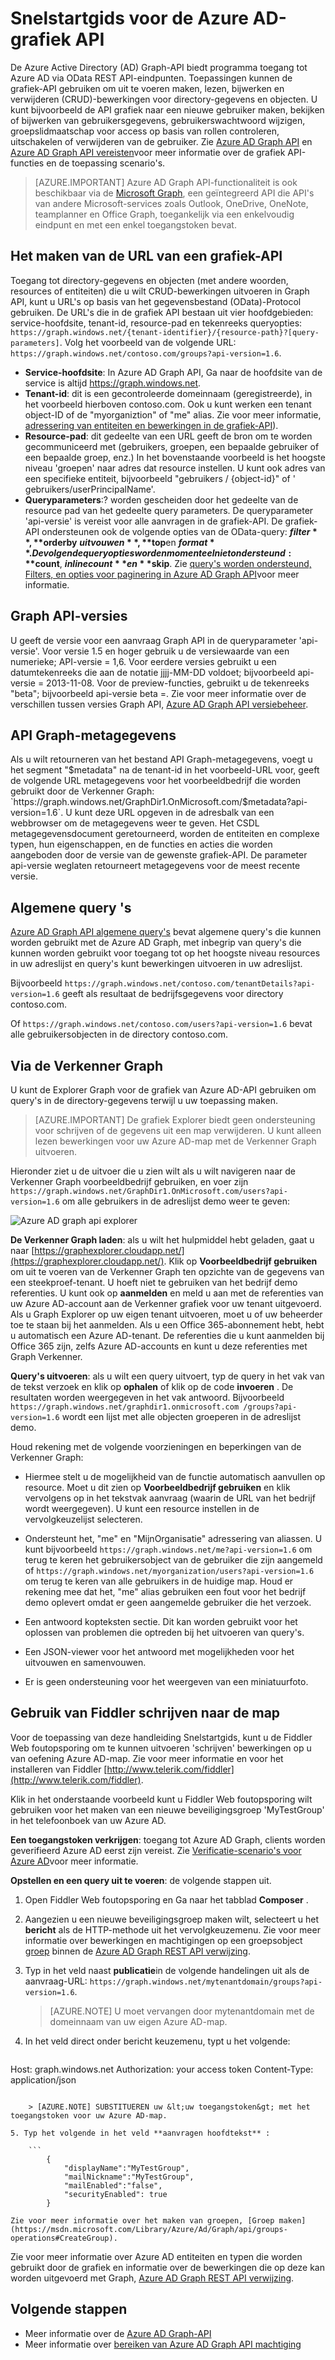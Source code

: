 <properties
   pageTitle="Snelstartgids voor de Azure AD-grafiek API | Microsoft Aure"
   description="De Azure Active Directory Graph API biedt programma toegang tot Azure AD via OData REST API-eindpunten. Toepassingen kunnen de grafiek-API gebruiken om uit te voeren maken, lezen, bijwerken en verwijderen (CRUD)-bewerkingen voor directory-gegevens en objecten."
   services="active-directory"
   documentationCenter="n/a"
   authors="PatAltimore"
   manager="mbaldwin"
   editor=""
   tags=""/>


   <tags
      ms.service="active-directory"
      ms.devlang="na"
      ms.topic="article"
      ms.tgt_pltfrm="na"
      ms.workload="identity"
      ms.date="09/16/2016"
      ms.author="patricka"/>

# <a name="quickstart-for-the-azure-ad-graph-api"></a>Snelstartgids voor de Azure AD-grafiek API

De Azure Active Directory (AD) Graph-API biedt programma toegang tot Azure AD via OData REST API-eindpunten. Toepassingen kunnen de grafiek-API gebruiken om uit te voeren maken, lezen, bijwerken en verwijderen (CRUD)-bewerkingen voor directory-gegevens en objecten. U kunt bijvoorbeeld de API grafiek naar een nieuwe gebruiker maken, bekijken of bijwerken van gebruikersgegevens, gebruikerswachtwoord wijzigen, groepslidmaatschap voor access op basis van rollen controleren, uitschakelen of verwijderen van de gebruiker. Zie [Azure AD Graph API](https://msdn.microsoft.com/Library/Azure/Ad/Graph/api/api-catalog) en [Azure AD Graph API vereisten](https://msdn.microsoft.com/library/hh974476.aspx)voor meer informatie over de grafiek API-functies en de toepassing scenario's. 

> [AZURE.IMPORTANT] Azure AD Graph API-functionaliteit is ook beschikbaar via de [Microsoft Graph](https://graph.microsoft.io/), een geïntegreerd API die API's van andere Microsoft-services zoals Outlook, OneDrive, OneNote, teamplanner en Office Graph, toegankelijk via een enkelvoudig eindpunt en met een enkel toegangstoken bevat.

## <a name="how-to-construct-a-graph-api-url"></a>Het maken van de URL van een grafiek-API

Toegang tot directory-gegevens en objecten (met andere woorden, resources of entiteiten) die u wilt CRUD-bewerkingen uitvoeren in Graph API, kunt u URL's op basis van het gegevensbestand (OData)-Protocol gebruiken. De URL's die in de grafiek API bestaan uit vier hoofdgebieden: service-hoofdsite, tenant-id, resource-pad en tekenreeks queryopties: `https://graph.windows.net/{tenant-identifier}/{resource-path}?[query-parameters]`. Volg het voorbeeld van de volgende URL: `https://graph.windows.net/contoso.com/groups?api-version=1.6`.

- **Service-hoofdsite**: In Azure AD Graph API, Ga naar de hoofdsite van de service is altijd https://graph.windows.net.
- **Tenant-id**: dit is een gecontroleerde domeinnaam (geregistreerde), in het voorbeeld hierboven contoso.com. Ook u kunt werken een tenant object-ID of de "myorganiztion" of "me" alias. Zie voor meer informatie, [adressering van entiteiten en bewerkingen in de grafiek-API](https://msdn.microsoft.com/Library/Azure/Ad/Graph/howto/azure-ad-graph-api-operations-overview)).
- **Resource-pad**: dit gedeelte van een URL geeft de bron om te worden gecommuniceerd met (gebruikers, groepen, een bepaalde gebruiker of een bepaalde groep, enz.) In het bovenstaande voorbeeld is het hoogste niveau 'groepen' naar adres dat resource instellen. U kunt ook adres van een specifieke entiteit, bijvoorbeeld "gebruikers / {object-id}" of ' gebruikers/userPrincipalName'.
- **Queryparameters**:? worden gescheiden door het gedeelte van de resource pad van het gedeelte query parameters. De queryparameter 'api-versie' is vereist voor alle aanvragen in de grafiek-API. De grafiek-API ondersteunen ook de volgende opties van de OData-query: **$filter**, **$orderby** **$uitvouwen**, **$top**en **$format**. De volgende queryopties worden momenteel niet ondersteund: **$count**, **$inlinecount**en **$skip**. Zie [query's worden ondersteund, Filters, en opties voor paginering in Azure AD Graph API](https://msdn.microsoft.com/Library/Azure/Ad/Graph/howto/azure-ad-graph-api-supported-queries-filters-and-paging-options)voor meer informatie.

## <a name="graph-api-versions"></a>Graph API-versies

U geeft de versie voor een aanvraag Graph API in de queryparameter 'api-versie'. Voor versie 1.5 en hoger gebruik u de versiewaarde van een numerieke; API-versie = 1,6. Voor eerdere versies gebruikt u een datumtekenreeks die aan de notatie jjjj-MM-DD voldoet; bijvoorbeeld api-versie = 2013-11-08. Voor de preview-functies, gebruikt u de tekenreeks "beta"; bijvoorbeeld api-versie beta =. Zie voor meer informatie over de verschillen tussen versies Graph API, [Azure AD Graph API versiebeheer](https://msdn.microsoft.com/Library/Azure/Ad/Graph/howto/azure-ad-graph-api-versioning).

## <a name="graph-api-metadata"></a>API Graph-metagegevens

Als u wilt retourneren van het bestand API Graph-metagegevens, voegt u het segment "$metadata" na de tenant-id in het voorbeeld-URL voor, geeft de volgende URL metagegevens voor het voorbeeldbedrijf die worden gebruikt door de Verkenner Graph: `https://graph.windows.net/GraphDir1.OnMicrosoft.com/$metadata?api-version=1.6`. U kunt deze URL opgeven in de adresbalk van een webbrowser om de metagegevens weer te geven. Het CSDL metagegevensdocument geretourneerd, worden de entiteiten en complexe typen, hun eigenschappen, en de functies en acties die worden aangeboden door de versie van de gewenste grafiek-API. De parameter api-versie weglaten retourneert metagegevens voor de meest recente versie.

## <a name="common-queries"></a>Algemene query 's

[Azure AD Graph API algemene query's](https://msdn.microsoft.com/Library/Azure/Ad/Graph/howto/azure-ad-graph-api-supported-queries-filters-and-paging-options#CommonQueries) bevat algemene query's die kunnen worden gebruikt met de Azure AD Graph, met inbegrip van query's die kunnen worden gebruikt voor toegang tot op het hoogste niveau resources in uw adreslijst en query's kunt bewerkingen uitvoeren in uw adreslijst.

Bijvoorbeeld `https://graph.windows.net/contoso.com/tenantDetails?api-version=1.6` geeft als resultaat de bedrijfsgegevens voor directory contoso.com.

Of `https://graph.windows.net/contoso.com/users?api-version=1.6` bevat alle gebruikersobjecten in de directory contoso.com.

## <a name="using-the-graph-explorer"></a>Via de Verkenner Graph

U kunt de Explorer Graph voor de grafiek van Azure AD-API gebruiken om query's in de directory-gegevens terwijl u uw toepassing maken.

> [AZURE.IMPORTANT] De grafiek Explorer biedt geen ondersteuning voor schrijven of de gegevens uit een map verwijderen. U kunt alleen lezen bewerkingen voor uw Azure AD-map met de Verkenner Graph uitvoeren.

Hieronder ziet u de uitvoer die u zien wilt als u wilt navigeren naar de Verkenner Graph voorbeeldbedrijf gebruiken, en voer zijn `https://graph.windows.net/GraphDir1.OnMicrosoft.com/users?api-version=1.6` om alle gebruikers in de adreslijst demo weer te geven:

![Azure AD graph api explorer](./media/active-directory-graph-api-quickstart/graph_explorer.png)

**De Verkenner Graph laden**: als u wilt het hulpmiddel hebt geladen, gaat u naar [https://graphexplorer.cloudapp.net/](https://graphexplorer.cloudapp.net/). Klik op **Voorbeeldbedrijf gebruiken** om uit te voeren van de Verkenner Graph ten opzichte van de gegevens van een steekproef-tenant. U hoeft niet te gebruiken van het bedrijf demo referenties. U kunt ook op **aanmelden** en meld u aan met de referenties van uw Azure AD-account aan de Verkenner grafiek voor uw tenant uitgevoerd. Als u Graph Explorer op uw eigen tenant uitvoeren, moet u of uw beheerder toe te staan bij het aanmelden. Als u een Office 365-abonnement hebt, hebt u automatisch een Azure AD-tenant. De referenties die u kunt aanmelden bij Office 365 zijn, zelfs Azure AD-accounts en kunt u deze referenties met Graph Verkenner.

**Query's uitvoeren**: als u wilt een query uitvoert, typ de query in het vak van de tekst verzoek en klik op **ophalen** of klik op de code **invoeren** . De resultaten worden weergegeven in het vak antwoord. Bijvoorbeeld `https://graph.windows.net/graphdir1.onmicrosoft.com /groups?api-version=1.6` wordt een lijst met alle objecten groeperen in de adreslijst demo.

Houd rekening met de volgende voorzieningen en beperkingen van de Verkenner Graph:
- Hiermee stelt u de mogelijkheid van de functie automatisch aanvullen op resource. Moet u dit zien op **Voorbeeldbedrijf gebruiken** en klik vervolgens op in het tekstvak aanvraag (waarin de URL van het bedrijf wordt weergegeven). U kunt een resource instellen in de vervolgkeuzelijst selecteren.

- Ondersteunt het, "me" en "MijnOrganisatie" adressering van aliassen. U kunt bijvoorbeeld `https://graph.windows.net/me?api-version=1.6` om terug te keren het gebruikersobject van de gebruiker die zijn aangemeld of `https://graph.windows.net/myorganization/users?api-version=1.6` om terug te keren van alle gebruikers in de huidige map. Houd er rekening mee dat het, "me" alias gebruiken een fout voor het bedrijf demo oplevert omdat er geen aangemelde gebruiker die het verzoek.

- Een antwoord kopteksten sectie. Dit kan worden gebruikt voor het oplossen van problemen die optreden bij het uitvoeren van query's.

- Een JSON-viewer voor het antwoord met mogelijkheden voor het uitvouwen en samenvouwen.

- Er is geen ondersteuning voor het weergeven van een miniatuurfoto.

## <a name="using-fiddler-to-write-to-the-directory"></a>Gebruik van Fiddler schrijven naar de map

Voor de toepassing van deze handleiding Snelstartgids, kunt u de Fiddler Web foutopsporing om te kunnen uitvoeren 'schrijven' bewerkingen op u van oefening Azure AD-map. Zie voor meer informatie en voor het installeren van Fiddler [http://www.telerik.com/fiddler](http://www.telerik.com/fiddler).

Klik in het onderstaande voorbeeld kunt u Fiddler Web foutopsporing wilt gebruiken voor het maken van een nieuwe beveiligingsgroep 'MyTestGroup' in het telefoonboek van uw Azure AD.

**Een toegangstoken verkrijgen**: toegang tot Azure AD Graph, clients worden geverifieerd Azure AD eerst zijn vereist. Zie [Verificatie-scenario's voor Azure AD](active-directory-authentication-scenarios.md)voor meer informatie.

**Opstellen en een query uit te voeren**: de volgende stappen uit.

1. Open Fiddler Web foutopsporing en Ga naar het tabblad **Composer** .
2. Aangezien u een nieuwe beveiligingsgroep maken wilt, selecteert u het **bericht** als de HTTP-methode uit het vervolgkeuzemenu. Zie voor meer informatie over bewerkingen en machtigingen op een groepsobject [groep](https://msdn.microsoft.com/Library/Azure/Ad/Graph/api/entity-and-complex-type-reference#GroupEntity) binnen de [Azure AD Graph REST API verwijzing](https://msdn.microsoft.com/Library/Azure/Ad/Graph/api/api-catalog).
3. Typ in het veld naast **publicatie**in de volgende handelingen uit als de aanvraag-URL: `https://graph.windows.net/mytenantdomain/groups?api-version=1.6`.

    > [AZURE.NOTE] U moet vervangen door mytenantdomain met de domeinnaam van uw eigen Azure AD-map.

4. In het veld direct onder bericht keuzemenu, typt u het volgende:

    ```
Host: graph.windows.net
Authorization: your access token
Content-Type: application/json
```

    > [AZURE.NOTE] SUBSTITUEREN uw &lt;uw toegangstoken&gt; met het toegangstoken voor uw Azure AD-map.

5. Typ het volgende in het veld **aanvragen hoofdtekst** :

    ```
        {
            "displayName":"MyTestGroup",
            "mailNickname":"MyTestGroup",
            "mailEnabled":"false",
            "securityEnabled": true
        }
```

    Zie voor meer informatie over het maken van groepen, [Groep maken](https://msdn.microsoft.com/Library/Azure/Ad/Graph/api/groups-operations#CreateGroup).

Zie voor meer informatie over Azure AD entiteiten en typen die worden gebruikt door de grafiek en informatie over de bewerkingen die op deze kan worden uitgevoerd met Graph, [Azure AD Graph REST API verwijzing](https://msdn.microsoft.com/Library/Azure/Ad/Graph/api/api-catalog).

## <a name="next-steps"></a>Volgende stappen

- Meer informatie over de [Azure AD Graph-API](https://msdn.microsoft.com/Library/Azure/Ad/Graph/api/api-catalog)
- Meer informatie over [bereiken van Azure AD Graph API machtiging](https://msdn.microsoft.com/Library/Azure/Ad/Graph/howto/azure-ad-graph-api-permission-scopes)

